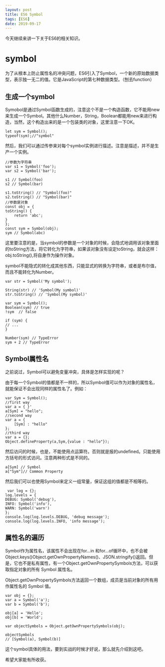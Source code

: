 ```yaml
---
layout: post
title: ES6 Symbol
tags: [ES6]
date: 2019-09-17
---
```


今天继续来讲一下关于ES6的相关知识。

# symbol

为了从根本上防止属性名的冲突问题，ES6引入了Symbol，一个新的原始数据类型，表示独一无二的值。它是JavaScript的第七种数据类型。（刨去function）

## 生成一个symbol

Symobol是通过Symbol函数生成的，注意这个不是一个构造函数，它不能用new来生成一个Symbol。其他什么Number，String，Boolean都能用new来进行构造，当然，这个构造出来的是一个包装类的对象，这里注意一下OK。

    let sym = Symbol();
    typeof(sym);//"symbol"

然后，我们可以通过传参来对每个symbol实例进行描述。注意是描述，并不是生产一个实例。

    //参数为字符串
    var s1 = Symbol('foo');
    var s2 = Symbol('bar');

    s1 // Symbol(foo)
    s2 // Symbol(bar)

    s1.toString() // "Symbol(foo)"
    s2.toString() // "Symbol(bar)"
    //参数是对象
    const obj = {
    toString() {
        return 'abc';
    }
    };
    const sym = Symbol(obj);
    sym // Symbol(abc)

这里要注意的是，当symbol的参数是一个对象的时候，会隐式地调用该对象里面的toString方法，将它转化为字符串，如果该对象没有设定toString，就会这样：obj.toString(),将自身作为操作对象。

symbol不能隐式的转化成其他东西，只能显式的转换为字符串，或者是布尔值，而且不能转化为Number。

    var str = Symbol('My symbol');

    String(str) // 'Symbol(My symbol)'
    str.toString() // 'Symbol(My symbol)'

    var sym = Symbol();
    Boolean(sym) // true
    !sym  // false

    if (sym) {
    // ...
    }

    Number(sym) // TypeError
    sym + 2 // TypeError

## Symbol属性名

之前说过，Symbol可以避免变量冲突，具体是怎样实现的呢？

由于每一个Symbol的值都是不一样的，所以Symbol值可以作为对象的属性名，就能保证不会出现同样的属性名了。例如：

    var Sym = Symbol();
    //first way
    var a = { }'
    a[Sym] = "hello";
    //second way
    var a = {
        [Sym] : "hello"
    };
    //third way 
    var a = {};
    Object.defineProperty(a,Sym,{value : "hello"});

然后访问的时候，也是，不能使用点运算符。否则就是报的undefined。只能使用方括号的形式访问。注意两种形式是不同的。

    a[Sym] // Symbol
    a["Sym"]// Common Property 

然后我们可以也使用Symbol来定义一组常量，保证这组的值都是不相等的。

     var log = {};
    log.levels = {
    DEBUG: Symbol('debug'),
    INFO: Symbol('info'),
    WARN: Symbol('warn')
    };
    console.log(log.levels.DEBUG, 'debug message');
    console.log(log.levels.INFO, 'info message');

## 属性名的遍历

Symbol作为属性名，该属性不会出现在for...in 和for...of循环中，也不会被Object.keys()Object.getOwnPropertyNames()、JSON.stringify()返回。但是，它也不是私有属性，有一个Object.getOwnPropertySymbols方法，可以获取指定对象的所有 Symbol 属性名。

Object.getOwnPropertySymbols方法返回一个数组，成员是当前对象的所有用作属性名的 Symbol 值。

    var obj = {};
    var a = Symbol('a');
    var b = Symbol('b');

    obj[a] = 'Hello';
    obj[b] = 'World';

    var objectSymbols = Object.getOwnPropertySymbols(obj);

    objectSymbols
    // [Symbol(a), Symbol(b)]

这个symbol具体的用法，要到实战的时候才好说，那么就先介绍到这吧。

希望大家能有所收获。



































